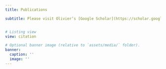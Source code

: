 ```yaml
---
title: Publications

subtitle: Please visit Olivier’s [Google Scholar](https://scholar.google.com/citations?user=x8lyoPUAAAAJ&hl=en) for a full list of publications!


# Listing view
view: citation

# Optional banner image (relative to `assets/media/` folder).
banner:
  caption: ''
  image: ''
---
```


